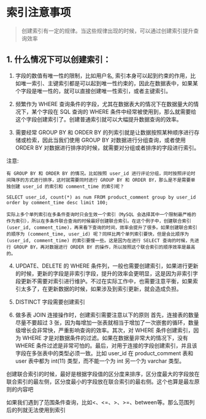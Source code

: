 # 索引注意事项
> 创建索引有一定的规律。当这些规律出现的时候，可以通过创建索引提升查询效率

## 1. 什么情况下可以创建索引：

1. 字段的数值有唯一性的限制，比如用户名, 索引本身可以起到约束的作用，比如唯一索引、主键索引都是可以起到唯一性约束的，因此在数据表中，如果某个字段是唯一性的，就可以直接创建唯一性索引，或者主键索引。

2. 频繁作为 WHERE 查询条件的字段，尤其在数据表大的情况下在数据量大的情况下，某个字段在 SQL 查询的 WHERE 条件中经常被使用到，那么就需要给这个字段创建索引了。创建普通索引就可以大幅提升数据查询的效率。

3. 需要经常 GROUP BY 和 ORDER BY 的列索引就是让数据按照某种顺序进行存储或检索，因此当我们使用 GROUP BY 对数据进行分组查询，或者使用 ORDER BY 对数据进行排序的时候，就需要对分组或者排序的字段进行索引。

注意:
```
有 GROUP BY 和 ORDER BY 的情况。比如按照 user_id 进行评论分组，同时按照评论时间降序的方式进行排序，这时就需要同时进行 GROUP BY 和 ORDER BY，那么是不是需要单独创建 user_id 的索引和 comment_time 的索引呢？

SELECT user_id, count(*) as num FROM product_comment group by user_id order by comment_time desc limit 100;

实际上多个单列索引在多条件查询时只会生效一个索引（MySQL 会选择其中一个限制最严格的作为索引），所以在多条件联合查询的时候最好创建联合索引。在这个例子中，创建联合索引 (user_id, comment_time)，再来看下查询的时间，效率会提升了很多。如果创建联合索引的顺序为 (comment_time, user_id) 呢？同样比两个单列索引要快，但是会比顺序为 (user_id, comment_time) 的索引要慢一些。这是因为在进行 SELECT 查询的时候，先进行 GROUP BY，再对数据进行 ORDER BY 的操作，所以按照这个联合索引的顺序效率是最高的。
```

4. UPDATE、DELETE 的 WHERE 条件列，一般也需要创建索引，如果进行更新的时候，更新的字段是非索引字段，提升的效率会更明显，这是因为非索引字段更新不需要对索引进行维护。不过在实际工作中，也需要注意平衡，如果索引太多了，在更新数据的时候，如果涉及到索引更新，就会造成负担。

5. DISTINCT 字段需要创建索引

6. 做多表 JOIN 连接操作时，创建索引需要注意以下的原则
首先，连接表的数量尽量不要超过 3 张，因为每增加一张表就相当于增加了一次嵌套的循环，数量级增长会非常快，严重影响查询的效率。其次，对 WHERE 条件创建索引，因为 WHERE 才是对数据条件的过滤。如果在数据量非常大的情况下，没有 WHERE 条件过滤是非常可怕的。最后，对用于连接的字段创建索引，并且该字段在多张表中的类型必须一致。比如 user_id 在 product_comment 表和 user 表中都为 int(11) 类型，而不能一个为 int 另一个为 varchar 类型。


创建联合索引的时候，最好是根据字段值的区分度来排序，区分度最大的字段放在联合索引的最左侧，区分度最小的字段放在联合索引的最右侧。这个也算是最左原则的内容吧

如果我们遇到了范围条件查询，比如<、<=、>、>=、between等。那么范围列后的列就无法使用到索引